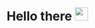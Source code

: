 # Hello there <img src="https://media.giphy.com/media/hvRJCLFzcasrR4ia7z/giphy.gif" width="30px" height="30px">

<!--
**HackerstoyanovBG/HackerstoyanovBG** is a ✨ _special_ ✨ repository because its `README.md` (this file) appears on your GitHub profile.

Here are some ideas to get you started:

- 🔭 I’m currently working on ...
- 🌱 I’m currently learning ...
- 👯 I’m looking to collaborate on ...
- 🤔 I’m looking for help with ...
- 💬 Ask me about ...
- 📫 How to reach me: ...
- 😄 Pronouns: ...
- ⚡ Fun fact: ...
-->

